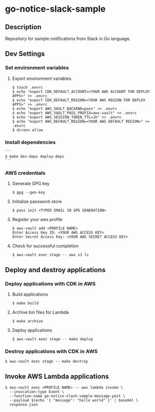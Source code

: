 # go-notice-slack-sample

## Description

Repository for sample notifications from Slack in Go language.

## Dev Settings

### Set environment variables

1. Export environment variables
    ```
    $ touch .envrc
    $ echo "export CDK_DEFAULT_ACCOUNT=<YOUR AWS ACCOUNT FOR DEPLOY APPS>" >> .envrc
    $ echo "export CDK_DEFAULT_REGION=<YOUR AWS REGION FOR DEPLOY APPS>" >> .envrc
    $ echo "export AWS_VAULT_BACKEND=pass" >> .envrc
    $ echo "export AWS_VAULT_PASS_PREFIX=aws-vault" >> .envrc
    $ echo "export AWS_SESSION_TOKEN_TTL=1h" >> .envrc
    $ echo "export AWS_DEFAULT_REGION=<YOUR AWS DEFAULT REGION>" >> .envrc
    $ direnv allow
    ```

### Install dependencies

    ```
    $ make dev-deps deploy-deps
    ```

### AWS credentials

1. Generate GPG key
    ```
    $ gpg --gen-key
    ```
1. Initialize password-store
    ```
    $ pass init <TYPED EMAIL IN GPG GENERATION>
    ```
1. Register your aws profile
    ```
    $ aws-vault add <PROFILE NAME>
    Enter Access Key ID: <YOUR AWS ACCESS KEY>
    Enter Secret Access Key: <YOUR AWS SECRET ACCESS KEY>
    ```
1. Check for successful completion
    ```
    $ aws-vault exec stage -- aws s3 ls
    ```

## Deploy and destroy applications

### Deploy applications with CDK in AWS

1. Build applications
    ```
    $ make build
    ```
1. Archive bin files for Lambda
    ```
    $ make archive
    ```
1. Deploy applications
    ```
    $ aws-vault exec stage -- make deploy
    ```

### Destroy applications with CDK in AWS

```
$ aws-vault exec stage -- make destroy
```

## Invoke AWS Lambda applications

```
$ aws-vault exec <PROFILE NAME> -- aws lambda invoke \
  --invocation-type Event \
  --function-name go-notice-slack-sample-message-post \
  --payload $(echo '{ "message": "hello world" }' | base64) \
  response.json
```
